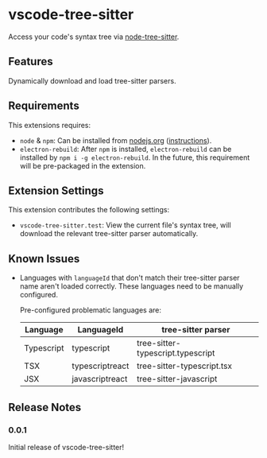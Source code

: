 # vscode-tree-sitter

Access your code's syntax tree via [node-tree-sitter](https://github.com/tree-sitter/node-tree-sitter).

## Features

Dynamically download and load tree-sitter parsers.

## Requirements

This extensions requires:

-   `node` & `npm`: Can be installed from [nodejs.org](https://nodejs.org/en/download) ([instructions](https://docs.npmjs.com/downloading-and-installing-node-js-and-npm)).
-   `electron-rebuild`: After `npm` is installed, `electron-rebuild` can be installed by `npm i -g electron-rebuild`.
    In the future, this requirement will be pre-packaged in the extension.

## Extension Settings

This extension contributes the following settings:

-   `vscode-tree-sitter.test`: View the current file's syntax tree, will download the relevant tree-sitter parser automatically.

## Known Issues

-   Languages with `languageId` that don't match their tree-sitter parser name aren't loaded correctly.
    These languages need to be manually configured.

    Pre-configured problematic languages are:

    | Language   | LanguageId      | tree-sitter parser                |
    | ---------- | --------------- | --------------------------------- |
    | Typescript | typescript      | tree-sitter-typescript.typescript |
    | TSX        | typescriptreact | tree-sitter-typescript.tsx        |
    | JSX        | javascriptreact | tree-sitter-javascript            |

## Release Notes

### 0.0.1

Initial release of vscode-tree-sitter!
